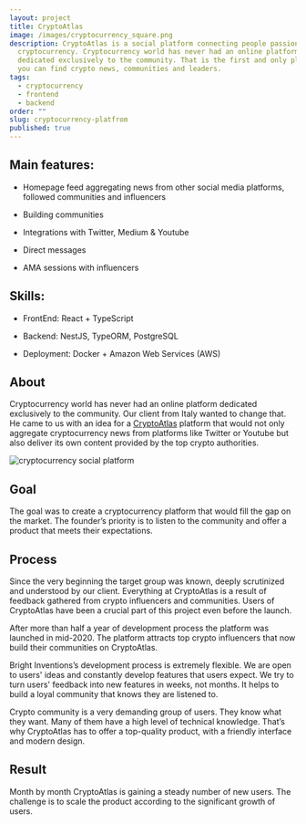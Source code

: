 ```yaml
---
layout: project
title: CryptoAtlas
image: /images/cryptocurrency_square.png
description: CryptoAtlas is a social platform connecting people passionate about
  cryptocurrency. Cryptocurrency world has never had an online platform
  dedicated exclusively to the community. That is the first and only place where
  you can find crypto news, communities and leaders.
tags:
  - cryptocurrency
  - frontend
  - backend
order: ""
slug: cryptocurrency-platfrom
published: true
---
```

## Main features:

* Homepage feed aggregating news from other social media platforms, followed communities and influencers

* Building communities

* Integrations with Twitter, Medium & Youtube

* Direct messages

* AMA sessions with influencers

## Skills:

* FrontEnd: React + TypeScript

* Backend: NestJS, TypeORM, PostgreSQL

* Deployment: Docker + Amazon Web Services (AWS)

## About

Cryptocurrency world has never had an online platform dedicated exclusively to the community. Our client from Italy wanted to change that. He came to us with an idea for a [CryptoAtlas](https://www.cryptoatlas.io) platform that would not only aggregate cryptocurrency news from platforms like Twitter or Youtube but also deliver its own content provided by the top crypto authorities.

![cryptocurrency social platform](/images/cryptocurrency_platform.png)

## Goal

The goal was to create a cryptocurrency platform that would fill the gap on the market. The founder’s priority is to listen to the community and offer a product that meets their expectations.

## Process

Since the very beginning the target group was known, deeply scrutinized and understood by our client. Everything at CryptoAtlas is a result of feedback gathered from crypto influencers and communities. Users of CryptoAtlas have been a crucial part of this project even before the launch.

After more than half a year of development process the platform was launched in mid-2020. The platform attracts top crypto influencers that now build their communities on CryptoAtlas.

Bright Inventions’s development process is extremely flexible. We are open to users' ideas and constantly develop features that users expect. We try to turn users' feedback into new features in weeks, not months. It helps to build a loyal community that knows they are listened to.

Crypto community is a very demanding group of users. They know what they want. Many of them have a high level of technical knowledge. That’s why CryptoAtlas has to offer a top-quality product, with a friendly interface and modern design. 

## Result

Month by month CryptoAtlas is gaining a steady number of new users. The challenge is to scale the product according to the significant growth of users.